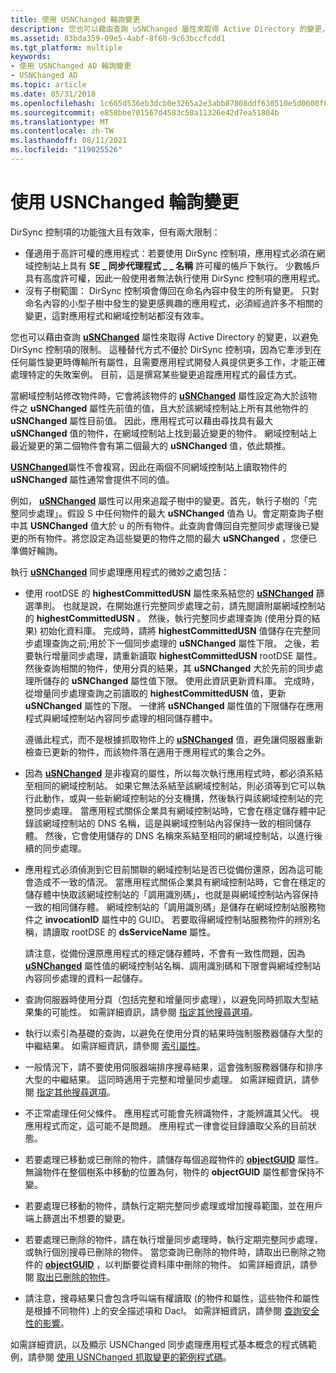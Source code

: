 ```yaml
---
title: 使用 USNChanged 輪詢變更
description: 您也可以藉由查詢 uSNChanged 屬性來取得 Active Directory 的變更，以避免 DirSync 控制項的限制。
ms.assetid: 83bda359-09e5-4abf-8f60-9c63bccfcdd1
ms.tgt_platform: multiple
keywords:
- 使用 USNChanged AD 輪詢變更
- USNChanged AD
ms.topic: article
ms.date: 05/31/2018
ms.openlocfilehash: 1c665d536eb3dcb0e3265a2e3abb87808ddf630510e5d0600f6185007c72bc28
ms.sourcegitcommit: e858bbe701567d4583c50a11326e42d7ea51804b
ms.translationtype: MT
ms.contentlocale: zh-TW
ms.lasthandoff: 08/11/2021
ms.locfileid: "119025526"
---
```

# <a name="polling-for-changes-using-usnchanged"></a>使用 USNChanged 輪詢變更

DirSync 控制項的功能強大且有效率，但有兩大限制：

-   僅適用于高許可權的應用程式：若要使用 DirSync 控制項，應用程式必須在網域控制站上具有 **SE \_ 同步代理程式 \_ \_ 名稱** 許可權的帳戶下執行。 少數帳戶具有高度許可權，因此一般使用者無法執行使用 DirSync 控制項的應用程式。
-   沒有子樹範圍： DirSync 控制項會傳回在命名內容中發生的所有變更。 只對命名內容的小型子樹中發生的變更感興趣的應用程式，必須經過許多不相關的變更，這對應用程式和網域控制站都沒有效率。

您也可以藉由查詢 [**uSNChanged**](/windows/desktop/ADSchema/a-usnchanged) 屬性來取得 Active Directory 的變更，以避免 DirSync 控制項的限制。 這種替代方式不優於 DirSync 控制項，因為它牽涉到在任何屬性變更時傳輸所有屬性，且需要應用程式開發人員提供更多工作，才能正確處理特定的失敗案例。 目前，這是撰寫某些變更追蹤應用程式的最佳方式。

當網域控制站修改物件時，它會將該物件的 [**uSNChanged**](/windows/desktop/ADSchema/a-usnchanged) 屬性設定為大於該物件之 **uSNChanged** 屬性先前值的值，且大於該網域控制站上所有其他物件的 **uSNChanged** 屬性目前值。 因此，應用程式可以藉由尋找具有最大 **uSNChanged** 值的物件，在網域控制站上找到最近變更的物件。 網域控制站上最近變更的第二個物件會有第二個最大的 **uSNChanged** 值，依此類推。

[**USNChanged**](/windows/desktop/ADSchema/a-usnchanged)屬性不會複寫，因此在兩個不同網域控制站上讀取物件的 **uSNChanged** 屬性通常會提供不同的值。

例如， [**uSNChanged**](/windows/desktop/ADSchema/a-usnchanged) 屬性可以用來追蹤子樹中的變更。首先，執行子樹的「完整同步處理」。假設 S 中任何物件的最大 **uSNChanged** 值為 U。會定期查詢子樹中其 **USNChanged** 值大於 u 的所有物件。此查詢會傳回自完整同步處理後已變更的所有物件。將您設定為這些變更的物件之間的最大 **uSNChanged** ，您便已準備好輪詢。

執行 [**uSNChanged**](/windows/desktop/ADSchema/a-usnchanged) 同步處理應用程式的微妙之處包括：

-   使用 rootDSE 的 **highestCommittedUSN** 屬性來系結您的 [**uSNChanged**](/windows/desktop/ADSchema/a-usnchanged) 篩選準則。 也就是說，在開始進行完整同步處理之前，請先閱讀附屬網域控制站的 **highestCommittedUSN** 。 然後，執行完整同步處理查詢 (使用分頁的結果) 初始化資料庫。 完成時，請將 **highestCommittedUSN** 值儲存在完整同步處理查詢之前;用於下一個同步處理的 **uSNChanged** 屬性下限。 之後，若要執行增量同步處理，請重新讀取 **highestCommittedUSN** rootDSE 屬性。 然後查詢相關的物件，使用分頁的結果，其 **uSNChanged** 大於先前的同步處理所儲存的 **uSNChanged** 屬性值下限。 使用此資訊更新資料庫。 完成時，從增量同步處理查詢之前讀取的 **highestCommittedUSN** 值，更新 **uSNChanged** 屬性的下限。 一律將 **uSNChanged** 屬性值的下限儲存在應用程式與網域控制站內容同步處理的相同儲存體中。

    遵循此程式，而不是根據抓取物件上的 [**uSNChanged**](/windows/desktop/ADSchema/a-usnchanged) 值，避免讓伺服器重新檢查已更新的物件，而該物件落在適用于應用程式的集合之外。

-   因為 [**uSNChanged**](/windows/desktop/ADSchema/a-usnchanged) 是非複寫的屬性，所以每次執行應用程式時，都必須系結至相同的網域控制站。 如果它無法系結至該網域控制站，則必須等到它可以執行此動作，或與一些新網域控制站的分支機搆，然後執行與該網域控制站的完整同步處理。 當應用程式關係企業具有網域控制站時，它會在穩定儲存體中記錄該網域控制站的 DNS 名稱，這是與網域控制站內容保持一致的相同儲存體。 然後，它會使用儲存的 DNS 名稱來系結至相同的網域控制站，以進行後續的同步處理。
-   應用程式必須偵測到它目前關聯的網域控制站是否已從備份還原，因為這可能會造成不一致的情況。 當應用程式關係企業具有網域控制站時，它會在穩定的儲存體中快取該網域控制站的「調用識別碼」，也就是與網域控制站內容保持一致的相同儲存體。 網域控制站的「調用識別碼」是儲存在網域控制站服務物件之 **invocationID** 屬性中的 GUID。 若要取得網域控制站服務物件的辨別名稱，請讀取 rootDSE 的 **dsServiceName** 屬性。

    請注意，從備份還原應用程式的穩定儲存體時，不會有一致性問題，因為 [**uSNChanged**](/windows/desktop/ADSchema/a-usnchanged) 屬性值的網域控制站名稱、調用識別碼和下限會與網域控制站內容同步處理的資料一起儲存。

-   查詢伺服器時使用分頁（包括完整和增量同步處理），以避免同時抓取大型結果集的可能性。 如需詳細資訊，請參閱 [指定其他搜尋選項](specifying-other-search-options.md)。
-   執行以索引為基礎的查詢，以避免在使用分頁的結果時強制服務器儲存大型的中繼結果。 如需詳細資訊，請參閱 [索引屬性](indexed-attributes.md)。
-   一般情況下，請不要使用伺服器端排序搜尋結果，這會強制服務器儲存和排序大型的中繼結果。 這同時適用于完整和增量同步處理。 如需詳細資訊，請參閱 [指定其他搜尋選項](specifying-other-search-options.md)。
-   不正常處理任何父條件。 應用程式可能會先辨識物件，才能辨識其父代。 視應用程式而定，這可能不是問題。 應用程式一律會從目錄讀取父系的目前狀態。
-   若要處理已移動或已刪除的物件，請儲存每個追蹤物件的 [**objectGUID**](/windows/desktop/ADSchema/a-objectguid) 屬性。 無論物件在整個樹系中移動的位置為何，物件的 **objectGUID** 屬性都會保持不變。
-   若要處理已移動的物件，請執行定期完整同步處理或增加搜尋範圍，並在用戶端上篩選出不想要的變更。
-   若要處理已刪除的物件，請在執行增量同步處理時，執行定期完整同步處理，或執行個別搜尋已刪除的物件。 當您查詢已刪除的物件時，請取出已刪除之物件的 [**objectGUID**](/windows/desktop/ADSchema/a-objectguid) ，以判斷要從資料庫中刪除的物件。 如需詳細資訊，請參閱 [取出已刪除的物件](retrieving-deleted-objects.md)。
-   請注意，搜尋結果只會包含呼叫端有權讀取 (的物件和屬性，這些物件和屬性是根據不同物件) 上的安全描述項和 Dacl。 如需詳細資訊，請參閱 [查詢安全性的影響](effects-of-security-on-queries.md)。

如需詳細資訊，以及顯示 USNChanged 同步處理應用程式基本概念的程式碼範例，請參閱 [使用 USNChanged 抓取變更的範例程式碼](example-code-to-retrieve-changes-using-usnchanged.md)。

 

 